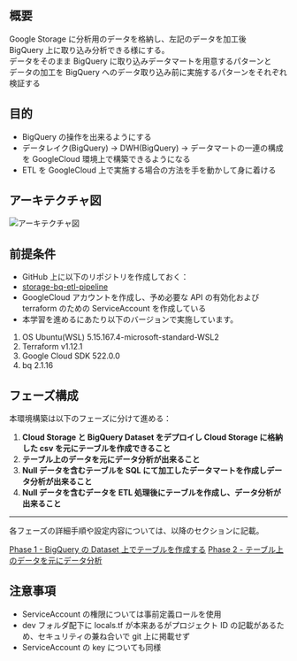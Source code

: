 ## 概要

Google Storage に分析用のデータを格納し、左記のデータを加工後  
BigQuery 上に取り込み分析できる様にする。  
データをそのまま BigQuery に取り込みデータマートを用意するパターンと  
データの加工を BigQuery へのデータ取り込み前に実施するパターンをそれぞれ検証する

## 目的

- BigQuery の操作を出来るようにする
- データレイク(BigQuery) → DWH(BigQuery) → データマートの一連の構成を GoogleCloud 環境上で構築できるようになる
- ETL を GoogleCloud 上で実施する場合の方法を手を動かして身に着ける

## アーキテクチャ図

![アーキテクチャ図](picture/XXXX)

## 前提条件

- GitHub 上に以下のリポジトリを作成しておく：
- [storage-bq-etl-pipeline](https://github.com/Karasu1t/storage-bq-etl-pipeline)
- GoogleCloud アカウントを作成し、予め必要な API の有効化および terraform のための ServiceAccount を作成している
- 本学習を進めるにあたり以下のバージョンで実施しています。

1.  OS Ubuntu(WSL) 5.15.167.4-microsoft-standard-WSL2
2.  Terraform v1.12.1
3.  Google Cloud SDK 522.0.0
4.  bq 2.1.16

## フェーズ構成

本環境構築は以下のフェーズに分けて進める：

1. **Cloud Storage と BigQuery Dataset をデプロイし Cloud Storage に格納した csv を元にテーブルを作成できること**
2. **テーブル上のデータを元にデータ分析が出来ること**
3. **Null データを含むテーブルを SQL にて加工したデータマートを作成しデータ分析が出来ること**
4. **Null データを含むデータを ETL 処理後にテーブルを作成し、データ分析が出来ること**

---

各フェーズの詳細手順や設定内容については、以降のセクションに記載。

[Phase 1 - BigQuery の Dataset 上でテーブルを作成する](https://github.com/Karasu1t/storage-bq-etl-pipeline/blob/main/Phase1.md)
[Phase 2 - テーブル上のデータを元にデータ分析](https://github.com/Karasu1t/storage-bq-etl-pipeline/blob/main/Phase2.md)

## 注意事項

- ServiceAccount の権限については事前定義ロールを使用
- dev フォルダ配下に locals.tf が本来あるがプロジェクト ID の記載があるため、セキュリティの兼ね合いで git 上に掲載せず
- ServiceAccount の key についても同様
